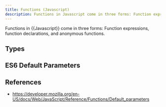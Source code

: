 ```yaml
---
title: Functions (Javascript)
description: Functions in Javascript come in three forms: Function expressions, function declarations, and anonymous functions.
---
```


Functions in {{Javascript}} come in three forms: Function expressions, function declarations, and anonymous functions.

## Types



## ES6 Default Parameters



## References

- https://developer.mozilla.org/en-US/docs/Web/JavaScript/Reference/Functions/Default_parameters

